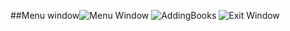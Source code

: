 ##Menu window![Menu Window](https://user-images.githubusercontent.com/83355817/161411125-2875e9d9-712d-49d9-b0f4-ad4f940c98ae.png)
![AddingBooks](https://user-images.githubusercontent.com/83355817/161411131-fd320d0b-dd08-4b98-a2cf-3523c9557239.png)
![Exit Window](https://user-images.githubusercontent.com/83355817/161411134-9cb37210-2e18-48a8-8057-ba46753b6252.png)


